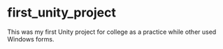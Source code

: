 # first_unity_project
This was my first Unity project for college as a practice while other used Windows forms.
